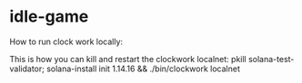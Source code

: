 # idle-game

How to run clock work locally: 



This is how you can kill and restart the clockwork localnet:
pkill solana-test-validator; solana-install init 1.14.16 && ./bin/clockwork localnet
